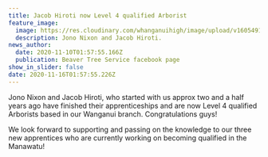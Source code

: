 ```yaml
---
title: Jacob Hiroti now Level 4 qualified Arborist
feature_image:
  image: https://res.cloudinary.com/whanganuihigh/image/upload/v1605491912/News/Jacob_Hiroti._WU_Area_news_facebook._bever_tree_felling_cert.jpg
  description: Jono Nixon and Jacob Hiroti.
news_author:
  date: 2020-11-10T01:57:55.166Z
  publication: Beaver Tree Service facebook page
show_in_slider: false
date: 2020-11-16T01:57:55.226Z
---
```

Jono Nixon and Jacob Hiroti, who started with us approx two and a half years ago have finished their apprenticeships and are now Level 4 qualified Arborists based in our Wanganui branch. Congratulations guys!

We look forward to supporting and passing on the knowledge to our three new apprentices who are currently working on becoming qualified in the Manawatu!